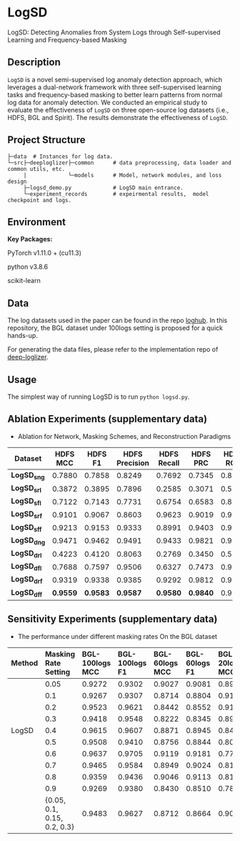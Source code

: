 # LogSD
LogSD: Detecting Anomalies from System Logs through Self-supervised Learning and Frequency-based Masking

## Description

`LogSD` is a novel semi-supervised log anomaly detection approach, which leverages a dual-network framework with three self-supervised learning tasks and frequency-based masking to better learn patterns from normal log data for anomaly detection. 
We conducted an empirical study to evaluate the effectiveness of `LogSD` on three open-source log datasets (i.e., HDFS, BGL and Spirit). The results demonstrate the effectiveness of `LogSD`. 

## Project Structure

```
├─data  # Instances for log data.
└─src├─deeploglizer├─common      # data preprocessing, data loader and common utils, etc.
     |             └─models      # Model, network modules, and loss design 
     ├─logsd_demo.py             # LogSD main entrance.     
     └─experiment_records        # expeirmental results,  model checkpoint and logs.        

```

## Environment

**Key Packages:**

PyTorch v1.11.0 + (cu11.3)

python v3.8.6

scikit-learn


## Data

The log datasets used in the paper can be found in the repo [loghub](https://github.com/logpai/loghub).
In this repository, the BGL dataset under 100logs setting is proposed for a quick hands-up.

For generating the data files, please refer to the implementation repo of [deep-loglizer](https://github.com/logpai/deep-loglizer).


## Usage

The simplest way of running LogSD is to run `python logsd.py`.


## Ablation Experiments (supplementary data)

- Ablation for Network, Masking Schemes, and Reconstruction Paradigms

|    Dataset       | HDFS MCC         | HDFS F1    | HDFS Precision | HDFS Recall | HDFS PRC   | HDFS ROC   | BGL MCC        | BGL<br>F1    | BGL Precision | BGL Recall | BGL PRC   | BGL ROC   | Spirit MCC        | Spirit F1      | Spirit Precision | Spirit Recall | Spirit PRC   | Spirit ROC   |
|------------------|------------|-------|-----------------|--------|-------|-------|------------|-------|-----------------|--------|-------|-------|------------|---------|-----------------|--------|-------|-------|
| **LogSD<sub>sng</sub>** | 0.7880   | 0.7858     | 0.8249 | 0.7692          | 0.7345  | 0.8793   | 0.9126  | 0.9152 | 0.9483         | 0.8915  | 0.9474  | 0.9935  | 0.7801     | 0.7949    | 0.6758            | 0.9650  | 0.7074     | 0.9781     |
| **LogSD<sub>srl</sub>** | 0.3872   | 0.3895     | 0.7896 | 0.2585          | 0.3071  | 0.5999   | 0.8357  | 0.8226 | 0.8833         | 0.7726  | 0.8336  | 0.9209  | 0.3335     | 0.3340    | 0.3821            | 0.3024  | 0.2590     | 0.6771     |
| **LogSD<sub>sfl</sub>** | 0.7122   | 0.7143     | 0.7731 | 0.6754          | 0.6583  | 0.8468   | 0.9095  | 0.8939 | 0.9074         | 0.8837  | 0.9377  | 0.9921  | 0.8769     | 0.8846    | 0.8761            | 0.8932  | 0.7731     | 0.9634     |
| **LogSD<sub>srf</sub>** | 0.9101   | 0.9067     | 0.8603 | 0.9623          | 0.9019  | 0.9977   | 0.9264  | 0.9339 | 0.9306         | 0.9380  | 0.9616  | 0.9965  | 0.8032     | 0.8012    | 0.6977            | 0.9438  | 0.7055     | 0.9824     |
| **LogSD<sub>sff</sub>** | 0.9213   | 0.9153     | 0.9333 | 0.8991          | 0.9403  | 0.9954   | 0.9596  | 0.9534 | 0.9244         | 0.9871  | 0.9644  | 0.9977  | 0.8930     | 0.8921    | 0.8116            | 0.9902  | 0.7509     | 0.9837     |
| **LogSD<sub>dng</sub>** | 0.9471   | 0.9462     | 0.9491 | 0.9433          | 0.9821  | 0.9995   | 0.9384  | 0.9366 | 0.9335         | 0.9406  | 0.9489  | 0.9905  | 0.8913     | 0.8936    | 0.8367            | 0.9625  | 0.7343     | 0.9925     |
| **LogSD<sub>drl</sub>** | 0.4223   | 0.4120     | 0.8063 | 0.2769          | 0.3450  | 0.5979   | 0.8382  | 0.8371 | 0.8904         | 0.7933  | 0.8631  | 0.9515  | 0.3577     | 0.3420    | 0.3431            | 0.3456  | 0.2669     | 0.7270     |
| **LogSD<sub>dfl</sub>** | 0.7688   | 0.7597     | 0.9506 | 0.6327          | 0.7473  | 0.9458   | 0.9418  | 0.9281 | 0.9392         | 0.9173  | 0.9489  | 0.9905  | 0.8812     | 0.8886    | 0.8801            | 0.8973  | 0.7368     | 0.9833     |
| **LogSD<sub>drf</sub>** | 0.9319   | 0.9338     | 0.9385 | 0.9292          | 0.9812  | 0.9995   | 0.9329  | 0.9498 | 0.9470         | 0.9535  | 0.9697  | 0.9974  | 0.8807     | 0.8911    | 0.8100            | 0.9902  | 0.6930     | 0.9914     |
| **LogSD<sub>dff</sub>** | **0.9559**   | **0.9583**  | **0.9587**          | **0.9580**      | **0.9840**   | 0.9993   | 0.9483  | **0.9627** | **0.9600**         | **0.9664**     | **0.9716**  | **0.9977**  | **0.8954**     | **0.8957**    | **0.8386**            | **0.9650**        |  **0.7346**   | **0.9927**  |

## Sensitivity Experiments (supplementary data)
- The performance under different masking rates On the BGL dataset

| Method |Masking Rate <br> Setting |BGL-100logs <br> MCC|BGL-100logs <br> F1 |BGL-60logs <br> MCC|BGL-60logs <br> F1 |BGL-20logs <br> MCC|BGL-20logs <br> F1 |
|--------|:---------------------- |:--------------|:-------------- |:--------------|:------------- |:-------------- |:------------- |
| &nbsp; | 0.05                  |0.9272| 0.9302         |0.9027| 0.9081        |0.8945| 0.8975        |
| &nbsp; | 0.1                   |0.9267| 0.9307         |0.8714| 0.8804        |0.9176| 0.9199        |
| &nbsp; | 0.2                   |0.9523| 0.9621         |0.8442| 0.8552        |0.9113| 0.9138        |
| &nbsp; | 0.3                   |0.9418| 0.9548         |0.8222| 0.8345        |0.8998| 0.9027        |
| LogSD  | 0.4                   |0.9615| 0.9607         |0.8871| 0.8945        |0.8412| 0.8458        |
| &nbsp; | 0.5                   |0.9508| 0.9410         |0.8756| 0.8844        |0.8074| 0.8131        |
| &nbsp; | 0.6                   |0.9637| 0.9705         |0.9119| 0.9181        |0.7798| 0.7732        |
| &nbsp; | 0.7                   |0.9465| 0.9584         |0.8949| 0.9024        |0.8119| 0.8106        |
| &nbsp; | 0.8                   |0.9359| 0.9436         |0.9046| 0.9113        |0.8109| 0.8165        |
| &nbsp; | 0.9                   |0.9269| 0.9380         |0.8430| 0.8510        |0.7898| 0.7893        |
| &nbsp; | {0.05, 0.1, 0.15, 0.2, 0.3} |0.9483| 0.9627   |0.8712| 0.8664        |0.9047| 0.8906        |
